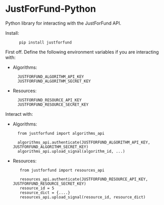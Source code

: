 # JustForFund-Python

Python library for interacting with the JustForFund API.

Install:


          pip install justforfund

First off. Define the following environment variables if you are interacting with:

  - Algorithms:

          JUSTFORFUND_ALGORITHM_API_KEY
          JUSTFORFUND_ALGORITHM_SECRET_KEY

  - Resources:

          JUSTFORFUND_RESOURCE_API_KEY
          JUSTFORFUND_RESOURCE_SECRET_KEY

      
    

Interact with:
  - Algorithms:

          from justforfund import algorithms_api
          
          algorithms_api.authenticate(JUSTFORFUND_ALGORITHM_API_KEY, JUSTFORFUND_ALGORITHM_SECRET_KEY)
          algorithms_api.upload_signal(algorithm_id, ...)
 
 - Resources:

          from justforfund import resources_api
          
          resources_api.authenticate(JUSTFORFUND_RESOURCE_API_KEY, JUSTFORFUND_RESOURCE_SECRET_KEY)
          resource_id = 5
          resource_dict = {....}
          resources_api.upload_signal(resource_id, resource_dict)
